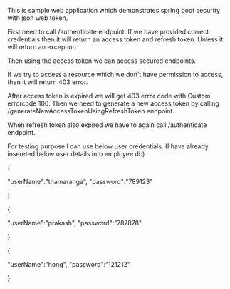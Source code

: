This is sample web application which demonstrates spring boot 
security with json web token.

First need to call /authenticate endpoint. If we have provided correct
credentials then it will return an access token and refresh token. Unless
it will return an exception.

Then using the access token we can access secured endpoints.

If we try to access a resource which we don't have permission to access, 
then it will return 403 error.

After access token is expired we will get 403 error code with Custom errorcode
100. Then we need to   generate a new access token by calling /generateNewAccessTokenUsingRefreshToken endpoint.

When refresh token also expired we have to again call /authenticate endpoint.


For testing purpose I can use below user credentials.
(I have already insereted below user details into employee db)

{

"userName":"thamaranga",
"password":"789123"

}


{

"userName":"prakash",
"password":"787878"

}

{

"userName":"hong",
"password":"121212"

}
